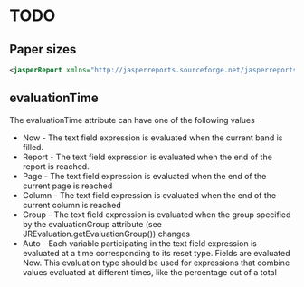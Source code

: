 # TODO

## Paper sizes

```xml
<jasperReport xmlns="http://jasperreports.sourceforge.net/jasperreports" xmlns:xsi="http://www.w3.org/2001/XMLSchema-instance" xsi:schemaLocation="http://jasperreports.sourceforge.net/jasperreports http://jasperreports.sourceforge.net/xsd/jasperreport.xsd" name="Float_UP" pageWidth="595" pageHeight="842" columnWidth="555" leftMargin="20" rightMargin="20" topMargin="20" bottomMargin="20">
```

## evaluationTime

The evaluationTime attribute can have one of the following values   

- Now - The text field expression is evaluated when the current band is filled.
- Report - The text field expression is evaluated when the end of the report is reached.
- Page - The text field expression is evaluated when the end of the current page is reached
- Column - The text field expression is evaluated when the end of the current column is reached
- Group - The text field expression is evaluated when the group specified by the evaluationGroup
          attribute (see JREvaluation.getEvaluationGroup()) changes
- Auto - Each variable participating in the text field expression is evaluated at a time
        corresponding to its reset type. Fields are evaluated Now. This evaluation type should be
        used for expressions that combine values evaluated at different times, like the percentage
        out of a total
